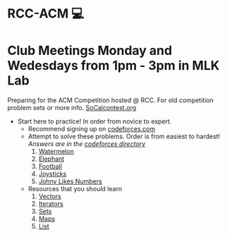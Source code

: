 # RCC-ACM :computer:
# Club Meetings Monday and Wedesdays from 1pm - 3pm in MLK Lab
Preparing for the ACM Competition hosted @ RCC. For old competition problem sets or more info. [SoCalcontest.org](http://socalcontest.org/current/index.shtml)
* Start here to practice! In order from novice to expert.
  - Recommend signing up on [codeforces.com](http://codeforces.com/)
  - Attempt to solve these problems. Order is from easiest to hardest! *Answers are in the [codeforces directory](https://github.com/espinozahector/RCC-ACM/tree/master/CodeForces)* 
    1. [Watermelon](http://codeforces.com/problemset/problem/4/A)
    2. [Elephant](http://codeforces.com/problemset/problem/617/A)
    3. [Football](http://codeforces.com/problemset/problem/96/A)
    4. [Joysticks](http://codeforces.com/problemset/problem/651/A)
    5. [Johny Likes Numbers](http://codeforces.com/problemset/problem/678/A)
  - Resources that you should learn
    1. [Vectors](http://www.learncpp.com/cpp-tutorial/7-10-stdvector-capacity-and-stack-behavior/)
    2. [Iterators](https://www.cprogramming.com/tutorial/stl/iterators.html)
    3. [Sets](http://thispointer.com/stdset-tutorial-part-1-set-usage-details-with-default-sorting-criteria/)
    4. [Maps](http://thispointer.com/stdmap-tutorial-part-1-usage-detail-with-examples/)
    5. [List](https://www.cprogramming.com/tutorial/stl/stllist.html)
    
